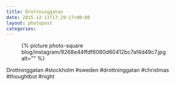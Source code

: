```yaml
---
title: Drottninggatan
date: 2015-12-11T17:29:17+00:00
layout: photopost
categories:
---
```


<figure class="photo photo--square">
  {% picture photo-square blog/instagram/9268e44ffdf6080d60412bc7af4d49c7.jpg alt="" %}
</figure>

Drottninggatan
#stockholm #sweden #drottninggatan #christmas #thoughtbot #night
